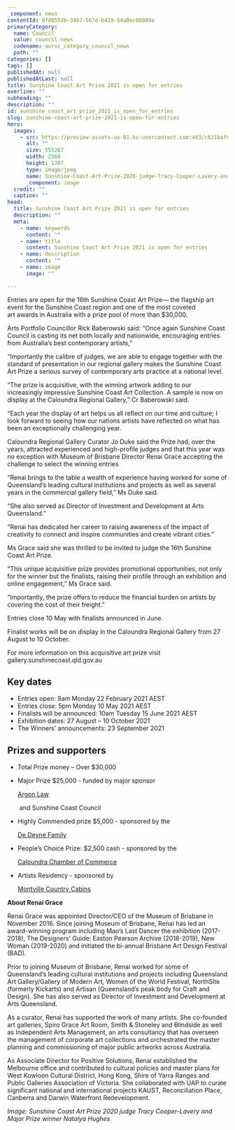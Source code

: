 ```yaml
---
_component: news
contentId: 8fd8553b-34b7-567d-b419-54a0ec08989a
primaryCategory:
  name: Council
  value: council-news
  codename: oursc_category_council_news
  path: ""
categories: []
tags: []
publishedAt: null
publishedAtLast: null
title: Sunshine Coast Art Prize 2021 is open for entries
overline: ""
subheading: ""
description: ""
id: sunshine_coast_art_prize_2021_is_open_for_entries
slug: sunshine-coast-art-prize-2021-is-open-for-entries
hero:
  images:
    - src: https://preview-assets-us-01.kc-usercontent.com:443/c631baf8-1b46-001f-580c-d0001b68b4a8/85984c9d-8edc-454f-9b28-7075531e3317/Sunshine-Coast-Art-Prize-2020-judge-Tracy-Cooper-Lavery-and-Major-Prize-winner-Natalya-Hughes-scaled.jpg
      alt: ""
      size: 555267
      width: 2560
      height: 1707
      type: image/jpeg
      name: Sunshine-Coast-Art-Prize-2020-judge-Tracy-Cooper-Lavery-and-Major-Prize-winner-Natalya-Hughes-scaled.jpg
      _component: image
  credit: ""
  caption: ""
head:
  title: Sunshine Coast Art Prize 2021 is open for entries
  description: ""
  meta:
    - name: keywords
      content: ""
    - name: title
      content: Sunshine Coast Art Prize 2021 is open for entries
    - name: description
      content: ""
    - name: image
      image: ""

---
```

Entries are open for the 16th Sunshine Coast Art Prize— the flagship art event for the Sunshine Coast region and one of the most coveted art awards in Australia with a prize pool of more than $30,000.

Arts Portfolio Councillor Rick Baberowski said: “Once again Sunshine Coast Council is casting its net both locally and nationwide, encouraging entries from Australia’s best contemporary artists,”

“Importantly the calibre of judges, we are able to engage together with the standard of presentation in our regional gallery makes the Sunshine Coast Art Prize a serious survey of contemporary arts practice at a national level.

“The prize is acquisitive, with the winning artwork adding to our increasingly impressive Sunshine Coast Art Collection. A sample is now on display at the Caloundra Regional Gallery,” Cr Baberowski said.

“Each year the display of art helps us all reflect on our time and culture; I look forward to seeing how our nations artists have reflected on what has been an exceptionally challenging year.

Caloundra Regional Gallery Curator Jo Duke said the Prize had, over the years, attracted experienced and high-profile judges and that this year was no exception with Museum of Brisbane Director Renai Grace accepting the challenge to select the winning entries

“Renai brings to the table a wealth of experience having worked for some of Queensland’s leading cultural institutions and projects as well as several years in the commercial gallery field,” Ms Duke said.

“She also served as Director of Investment and Development at Arts Queensland.”

“Renai has dedicated her career to raising awareness of the impact of creativity to connect and inspire communities and create vibrant cities.”

Ms Grace said she was thrilled to be invited to judge the 16th Sunshine Coast Art Prize.

“This unique acquisitive prize provides promotional opportunities, not only for the winner but the finalists, raising their profile through an exhibition and online engagement,” Ms Grace said.

“Importantly, the prize offers to reduce the financial burden on artists by covering the cost of their freight.”

Entries close 10 May with finalists announced in June.

Finalist works will be on display in the Caloundra Regional Gallery from 27 August to 10 October.

For more information on this acquisitive art prize visit gallery.sunshinecoast.qld.gov.au

## Key dates

*   Entries open: 9am Monday 22 February 2021 AEST
*   Entries close: 5pm Monday 10 May 2021 AEST
*   Finalists will be announced: 10am Tuesday 15 June 2021 AEST
*   Exhibition dates: 27 August – 10 October 2021 
*   The Winners’ announcements: 23 September 2021

## Prizes and supporters

*   Total Prize money – Over $30,000

*   Major Prize $25,000 - funded by major sponsor 

    [Argon Law](https://www.argonlaw.com.au/)


     and Sunshine Coast Council

*   Highly Commended prize $5,000 - sponsored by the 

    [De Deyne Family](https://theceramichouse.studio/)


*   People’s Choice Prize: $2,500 cash - sponsored by the 

    [Caloundra Chamber of Commerce](https://www.caloundrachamber.com.au/community/caloundra)


*   Artists Residency - sponsored by 

    [Montville Country Cabins](https://www.montvillecabins.com.au/)


**About Renai Grace**

Renai Grace was appointed Director/CEO of the Museum of Brisbane in November 2016. Since joining Museum of Brisbane, Renai has led an award-winning program including Mao’s Last Dancer the exhibition (2017-2018), The Designers’ Guide: Easton Pearson Archive (2018-2019), New Woman (2019-2020) and initiated the bi-annual Brisbane Art Design Festival (BAD).

Prior to joining Museum of Brisbane, Renai worked for some of Queensland’s leading cultural institutions and projects including Queensland Art Gallery/Gallery of Modern Art, Women of the World Festival, NorthSite (formerly Kickarts) and Artisan (Queensland’s peak body for Craft and Design). She has also served as Director of Investment and Development at Arts Queensland.

As a curator, Renai has supported the work of many artists. She co-founded art galleries, Spiro Grace Art Room, Smith & Stoneley and Blindside as well as Independent Arts Management, an arts consultancy that has overseen the management of corporate art collections and orchestrated the master planning and commissioning of major public artworks across Australia.

As Associate Director for Positive Solutions, Renai established the Melbourne office and contributed to cultural policies and master plans for West Kowloon Cultural District, Hong Kong, Shire of Yarra Ranges and Public Galleries Association of Victoria. She collaborated with UAP to curate significant national and international projects KAUST, Reconciliation Place, Canberra and Darwin Waterfront Redevelopment.

*Image: Sunshine Coast Art Prize 2020 judge Tracy Cooper-Lavery and Major Prize winner Natalya Hughes*
